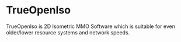 TrueOpenIso
===========

TrueOpenIso is 2D Isometric MMO Software which is suitable for even older/lower resource systems and network speeds.
